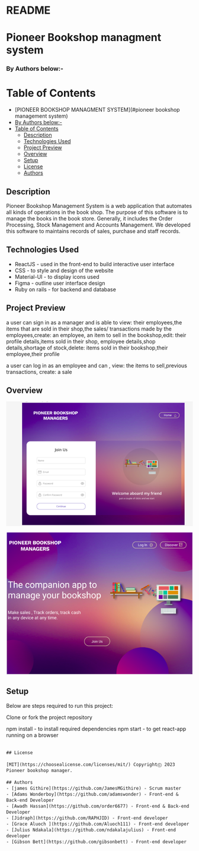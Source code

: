 # README

# Pioneer Bookshop managment system

### By Authors below:-

# Table of Contents

- [PIONEER BOOKSHOP MANAGMENT SYSTEM](#pioneer bookshop management system)
- [By Authors below:-](#by-authors-below-)
- [Table of Contents](#table-of-contents)
  - [Description](#description)
  - [Technologies Used](#technologies-used)
  - [Project Preview](#project-preview)
  - [Overview](#overview)
  - [Setup](#setup)
  - [License](#license)
  - [Authors](#authors)

## Description

Pioneer Bookshop Management System is a web application that automates  all kinds of operations in the book shop. The purpose of this software is to manage the books in the book store. Generally, it includes the Order Processing, Stock Management and Accounts Management. We developed this software to maintains records of sales, purchase and staff records. 

## Technologies Used

- ReactJS - used in the front-end to build interactive user interface
- CSS - to style and design of the website
- Material-UI - to display icons used
- Figma - outline user interface design
- Ruby on rails -  for backend and database

## Project Preview
a user can sign in as a  manager and is able to view: their employees,the items that are sold in their shop,the sales/ transactions  made by the employees,create: an employee, an item to sell in the bookshop,edit: their profile details,items sold in their shop, employee details,shop details,shortage of stock,delete: items sold in their bookshop,their employee,their profile

a user can log in as an employee and can , view: the items to sell,previous transactions, create: a sale


## Overview

![My Image](./images/login%20.png)

![My Image](./images/LANDING%20PAGE.png)

## Setup

Below are steps required to run this project:

Clone or fork the project repository

npm install - to install required dependencies
npm start - to get react-app running on a browser
```

## License

[MIT](https://choosealicense.com/licenses/mit/) CopyrightⒸ 2023 Pioneer bookshop manager.

## Authors
- [james Githire](https://github.com/JamesMGithire) - Scrum master
- [Adams Wonderboy](https://github.com/adamswonder) - Front-end & Back-end Developer
- [Awadh Hassan](https://github.com/order6677) - Front-end & Back-end Developer
- [Jidraph](https://github.com/RAPHJID) - Front-end developer
- [Grace Aluoch ](https://github.com/Aluoch111) - Front-end developer 
- [Julius Ndakala](https://github.com/ndakalajulius) - Front-end developer
- [Gibson Bett](https://github.com/gibsonbett) - Front-end developer
